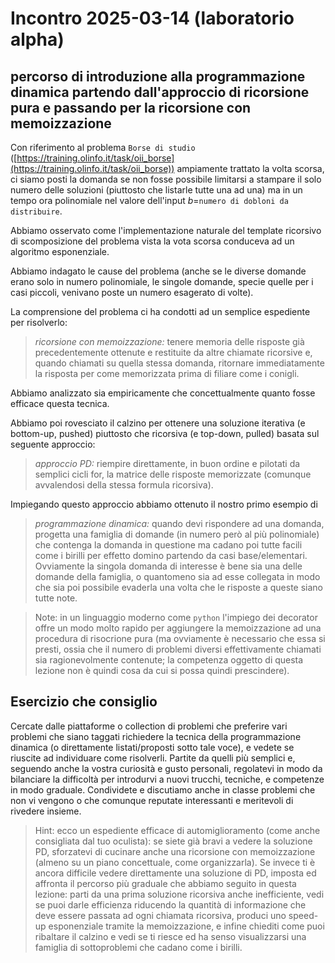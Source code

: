 # Incontro 2025-03-14 (laboratorio alpha)

## percorso di introduzione alla programmazione dinamica partendo dall'approccio di ricorsione pura e passando per la ricorsione con memoizzazione

Con riferimento al problema `Borse di studio` ([https://training.olinfo.it/task/oii_borse](https://training.olinfo.it/task/oii_borse)) ampiamente trattato la volta scorsa, ci siamo posti la domanda se non fosse possibile limitarsi a stampare il solo numero delle soluzioni (piuttosto che listarle tutte una ad una) ma in un tempo ora polinomiale nel valore dell'input $b=$`numero di dobloni da distribuire`.

Abbiamo osservato come l'implementazione naturale del template ricorsivo di scomposizione del problema vista la vota scorsa conduceva ad un algoritmo esponenziale.

Abbiamo indagato le cause del problema (anche se le diverse domande erano solo in numero polinomiale, le singole domande, specie quelle per i casi piccoli, venivano poste un numero esagerato di volte).

La comprensione del problema ci ha condotti ad un semplice espediente per risolverlo:
> *ricorsione con memoizzazione:* tenere memoria delle risposte già precedentemente ottenute e restituite da altre chiamate ricorsive e, quando chiamati su quella stessa domanda, ritornare immediatamente la risposta per come memorizzata prima di filiare come i conigli.

Abbiamo analizzato sia empiricamente che concettualmente quanto fosse efficace questa tecnica.

Abbiamo poi rovesciato il calzino per ottenere una soluzione iterativa (e bottom-up, pushed) piuttosto che ricorsiva (e top-down, pulled) basata sul seguente approccio:
> *approccio PD:* riempire direttamente, in buon ordine e pilotati da semplici cicli for, la matrice delle risposte memorizzate (comunque avvalendosi della stessa formula ricorsiva).

Impiegando questo approccio abbiamo ottenuto il nostro primo esempio di
> *programmazione dinamica:* quando devi rispondere ad una domanda, progetta una famiglia di domande (in numero però al più polinomiale) che contenga la domanda in questione ma cadano poi tutte facili come i birilli per effetto domino partendo da casi base/elementari. Ovviamente la singola domanda di interesse è bene sia una delle domande della famiglia, o quantomeno sia ad esse collegata in modo che sia poi possibile evaderla una volta che le risposte a queste siano tutte note.


>Note: in un linguaggio moderno come `python` l'impiego dei decorator offre un modo molto rapido per aggiungere la memoizzazione ad una procedura di risocrione pura (ma ovviamente è necessario che essa si presti, ossia che il numero di problemi diversi effettivamente chiamati sia ragionevolmente contenute; la competenza oggetto di questa lezione non è quindi cosa da cui si possa quindi prescindere). 

## Esercizio che consiglio
  Cercate dalle piattaforme o collection di problemi che preferire vari problemi che siano taggati richiedere la tecnica della programmazione dinamica (o direttamente listati/proposti sotto tale voce), e vedete se riuscite ad individuare come risolverli. Partite da quelli più semplici e, seguendo anche la vostra curiosità e gusto personali, regolatevi in modo da bilanciare la difficoltà per introdurvi a nuovi trucchi, tecniche, e competenze in modo graduale.
  Condividete e discutiamo anche in classe problemi che non vi vengono o che comunque reputate interessanti e meritevoli di rivedere insieme.
  
>Hint: ecco un espediente efficace di automiglioramento (come anche consigliata dal tuo oculista): se siete già bravi a vedere la soluzione PD, sforzatevi di cucinare anche una ricorsione con memoizzazione (almeno su un piano concettuale, come organizzarla). Se invece ti è ancora difficile vedere direttamente una soluzione di PD, imposta ed affronta il percorso più graduale che abbiamo seguito in questa lezione: parti da una prima soluzione ricorsiva anche inefficiente, vedi se puoi darle efficienza riducendo la quantità di informazione che deve essere passata ad ogni chiamata ricorsiva, produci uno speed-up esponenziale tramite la memoizzazione, e infine chiediti come puoi ribaltare il calzino e vedi se ti riesce ed ha senso visualizzarsi una famiglia di sottoproblemi che cadano come i birilli. 